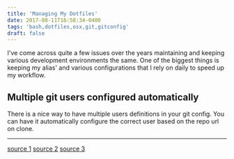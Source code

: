 ```yaml
---
title: 'Managing My Dotfiles'
date: 2017-08-11T16:58:34-0400
tags: 'bash,dotfiles,osx,git,gitconfig'
draft: false
---
```


I've come across quite a few issues over the years maintaining and keeping various development environments the same. One of the biggest things is keeping my alias' and various configurations that I rely on daily to speed up my workflow.

## Multiple git users configured automatically

There is a nice way to have multiple users definitions in your git config. You can have it automatically configure the correct user based on the repo url on clone.

---

[source 1][1]
[source 2][2]
[source 3][3]

 <!-- Sources -->

[1]: https://nuclearsquid.com/writings/git-tricks-tips-workflows/
[2]: https://stackoverflow.com/questions/4220416/can-i-specify-multiple-users-for-myself-in-gitconfig
[3]: https://coderwall.com/p/6bqzvq/sudoless-brewed-rubygems-on-os-x

